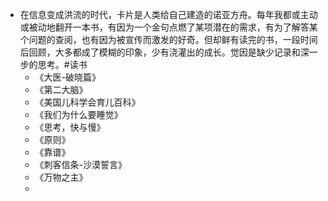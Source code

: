 - 在信息变成洪流的时代，卡片是人类给自己建造的诺亚方舟。每年我都或主动或被动地翻开一本书，有因为一个金句点燃了某项潜在的需求，有为了解答某个问题的查阅，也有因为被宣传而激发的好奇。但却鲜有读完的书，一段时间后回顾，大多都成了模糊的印象，少有浇灌出的成长。觉因是缺少记录和深一步的思考。#读书
	- 《大医-破晓篇》
	- 《第二大脑》
	- 《美国儿科学会育儿百科》
	- 《我们为什么要睡觉》
	- 《思考，快与慢》
	- 《原则》
	- 《靠谱》
	- 《刺客信条-沙漠誓言》
	- 《万物之主》
	-
